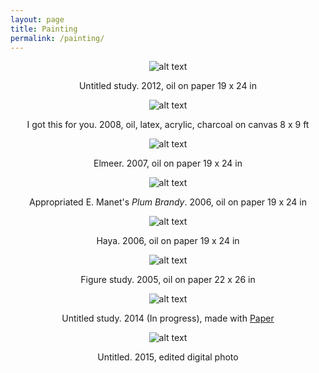 ```yaml
---
layout: page
title: Painting
permalink: /painting/
---
```


<div style="text-align:center" markdown="1">

![alt text](/images/paintings/untitled.jpg "untitled portrait")

Untitled study. 2012, oil on paper 19 x 24 in

![alt text](/images/paintings/igotthisforyou.jpg "I got this for you")

I got this for you. 2008, oil, latex, acrylic, charcoal on canvas 8 x 9 ft

![alt text](/images/paintings/elmeer.jpg "Elmeer")

Elmeer. 2007, oil on paper 19 x 24 in

![alt text](/images/paintings/manetHotdog.jpg "Manet hot dog")

Appropriated E. Manet's *Plum Brandy*. 2006, oil on paper 19 x 24 in

![alt text](/images/paintings/haya.jpg "Haya")

Haya. 2006, oil on paper 19 x 24 in

![alt text](/images/paintings/back.jpg "back study")

Figure study. 2005, oil on paper 22 x 26 in

![alt text](/images/paintings/horsePaperStudy.jpg "horse")

Untitled study. 2014 (In progress), made with [Paper](https://www.fiftythree.com/paper)

![alt text](/images/paintings/gabby.jpg "gabby")

Untitled. 2015, edited digital photo

</div>

